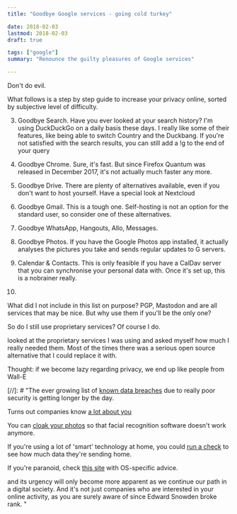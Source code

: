 ```yaml
---
title: "Goodbye Google services - going cold turkey"

date: 2018-02-03
lastmod: 2018-02-03
draft: true

tags: ["google"]
summary: "Renounce the guilty pleasures of Google services"

---
```


Don't do evil.

What follows is a step by step guide to increase your privacy online, sorted by subjective level of difficulty.

3) Goodbye Search. Have you ever looked at your search history? I'm using DuckDuckGo on a daily basis these days. I really like some of their features, like being able to switch Country and the Duckbang. If you're not satisfied with the search results, you can still add a !g to the end of your query

1) Goodbye Chrome. Sure, it's fast. But since Firefox Quantum was released in December 2017, it's not actually much faster any more.

2) Goodbye Drive. There are plenty of alternatives available, even if you don't want to host yourself. Have a special look at Nextcloud


4) Goodbye Gmail. This is a tough one. Self-hosting is not an option for the standard user, so consider one of these alternatives.

5) Goodbye WhatsApp, Hangouts, Allo, Messages.

6) Goodbye Photos. If you have the Google Photos app installed, it actually analyses the pictures you take and sends regular updates to G servers.

7) Calendar & Contacts. This is only feasible if you have a CalDav server that you can synchronise your personal data with. Once it's set up, this is a nobrainer really.

8)

What did I not include in this list on purpose? PGP, Mastodon and are all services that may be nice. But why use them if you'll be the only one?

So do I still use proprietary services? Of course I do.

 looked at the proprietary services I was using and asked myself how much I really needed them. Most of the times there was a serious open source alternative that I could replace it with.


Thought: if we become lazy regarding privacy, we end up like people from Wall-E



[//]: # "The ever growing list of [known data breaches](https://en.wikipedia.org/wiki/List_of_data_breaches) due to really poor security is getting longer by the day.

Turns out companies know [a lot about you](https://www.technologyreview.com/s/607938/google-now-tracks-your-credit-card-purchases-and-connects-them-to-its-online-profile-of-you/)

You can [cloak your photos](http://people.cs.uchicago.edu/%7Eravenben/publications/abstracts/fawkes-usenix20.html) so that facial recognition software doesn't work anymore.

If you're using a lot of 'smart' technology at home, you could [run a check](https://iotinspector.org/) to see how much data they're sending home.

If you're paranoid, check [this site](https://prism-break.org/en/) with OS-specific advice.

and its urgency will only become more apparent as we continue our path in a digital society.
And it's not just companies who are interested in your online activity, as you are surely aware of since Edward Snowden broke rank.
"
